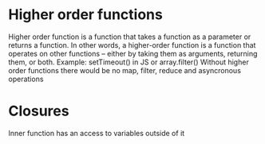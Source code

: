 # Higher order functions
Higher order function is a function that takes a function as a parameter or returns a function.  In other words, a higher-order function is a function that operates on other functions – either by taking them as arguments, returning them, or both.
Example: setTimeout() in JS or array.filter()
Without higher order functions there would be no map, filter, reduce and asyncronous operations

# Closures
Inner function has an access to variables outside of it
